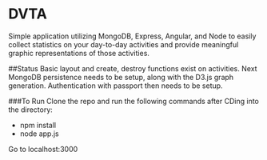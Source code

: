DVTA
==============

Simple application utilizing MongoDB, Express, Angular, and Node to easily collect statistics on your day-to-day activities and provide meaningful graphic representations of those activities.

##Status
Basic layout and create, destroy functions exist on activities. Next MongoDB persistence needs to be setup, along with the D3.js graph generation. Authentication with passport then needs to be setup.

###To Run
Clone the repo and run the following commands after CDing into the directory:

* npm install
* node app.js

Go to localhost:3000